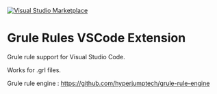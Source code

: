 [![Visual Studio Marketplace](https://vsmarketplacebadge.apphb.com/version/ChFlick.firecode.svg)](https://marketplace.visualstudio.com/items?itemName=avisdsouza.grule-syntax)

# Grule Rules VSCode Extension

Grule rule support for Visual Studio Code.

Works for .grl files.

Grule rule engine : https://github.com/hyperjumptech/grule-rule-engine